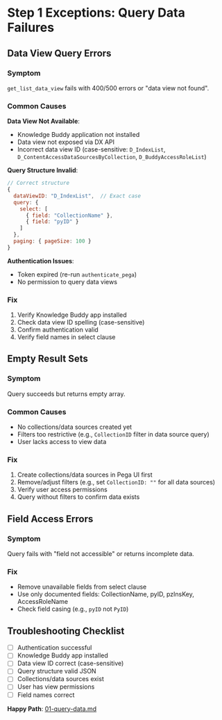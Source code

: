 # Step 1 Exceptions: Query Data Failures

## Data View Query Errors

### Symptom
`get_list_data_view` fails with 400/500 errors or "data view not found".

### Common Causes

**Data View Not Available**:
- Knowledge Buddy application not installed
- Data view not exposed via DX API
- Incorrect data view ID (case-sensitive: `D_IndexList`, `D_ContentAccessDataSourcesByCollection`, `D_BuddyAccessRoleList`)

**Query Structure Invalid**:
```javascript
// Correct structure
{
  dataViewID: "D_IndexList",  // Exact case
  query: {
    select: [
      { field: "CollectionName" },
      { field: "pyID" }
    ]
  },
  paging: { pageSize: 100 }
}
```

**Authentication Issues**:
- Token expired (re-run `authenticate_pega`)
- No permission to query data views

### Fix
1. Verify Knowledge Buddy app installed
2. Check data view ID spelling (case-sensitive)
3. Confirm authentication valid
4. Verify field names in select clause

## Empty Result Sets

### Symptom
Query succeeds but returns empty array.

### Common Causes
- No collections/data sources created yet
- Filters too restrictive (e.g., `CollectionID` filter in data source query)
- User lacks access to view data

### Fix
1. Create collections/data sources in Pega UI first
2. Remove/adjust filters (e.g., set `CollectionID: ""` for all data sources)
3. Verify user access permissions
4. Query without filters to confirm data exists

## Field Access Errors

### Symptom
Query fails with "field not accessible" or returns incomplete data.

### Fix
- Remove unavailable fields from select clause
- Use only documented fields: CollectionName, pyID, pzInsKey, AccessRoleName
- Check field casing (e.g., `pyID` not `PyID`)

## Troubleshooting Checklist

- [ ] Authentication successful
- [ ] Knowledge Buddy app installed
- [ ] Data view ID correct (case-sensitive)
- [ ] Query structure valid JSON
- [ ] Collections/data sources exist
- [ ] User has view permissions
- [ ] Field names correct

**Happy Path**: [01-query-data.md](../01-query-data.md)
